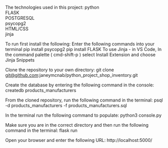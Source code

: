 The technologies used in this project:
python  
FLASK   
POSTGRESQL  
psycopg2    
HTML/CSS    
jinja


To run first install the following:
Enter the following commands into your terminal
pip install psycopg2
pip install FLASK
To use Jinja - in VS Code, In the command palette ( cmd-shift-p ) select Install Extension and choose Jinja Snippets


Clone the repository to your own directory:
git clone git@github.com:janeymcnab/python_project_shop_inventory.git

Create the database by entering the following command in the console:
createdb products_manufacturers

From the cloned repository, run the following command in the terminal:
psql -d products_manufacturers -f products_manufacturers.sql

In the terminal run the following command to populate:
python3 console.py

Make sure you are in the correct directory and then run the following command in the terminal:
flask run


Open your browser and enter the following URL: http://localhost:5000/

